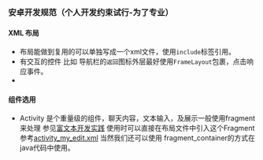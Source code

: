 ### 安卓开发规范（个人开发约束试行-为了专业）

#### XML 布局
* 布局能做到复用的可以单独写成一个xml文件，使用`include`标签引用。
* 有交互的控件 比如 导航栏的`返回`图标外层最好使用`FrameLayout`包裹，点击响应事件。
* 


####  组件选用
* Activity 是个重量级的组件，聊天内容，文本输入，及展示一般使用fragment 来处理 参见[富文本开发实践](https://github.com/MrRobotter/AndroidGuide/blob/master/guide/src/main/java/com/joinyon/androidguide/WordPressEditor/view/MyEditorFragment.java) 使用时可以直接在布局文件中引入这个Fragment 参考[activity_my_edit.xml](https://github.com/MrRobotter/AndroidGuide/blob/master/guide/src/main/res/layout/activity_my_edit.xml) 当然我们还可以使用 fragment_container的方式在java代码中使用。
